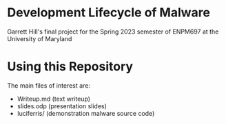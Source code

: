 # Development Lifecycle of Malware

Garrett Hill's final project for the Spring 2023 semester of ENPM697 at the University of Maryland

# Using this Repository

The main files of interest are:

- Writeup.md (text writeup)
- slides.odp (presentation slides)
- luciferris/ (demonstration malware source code)
